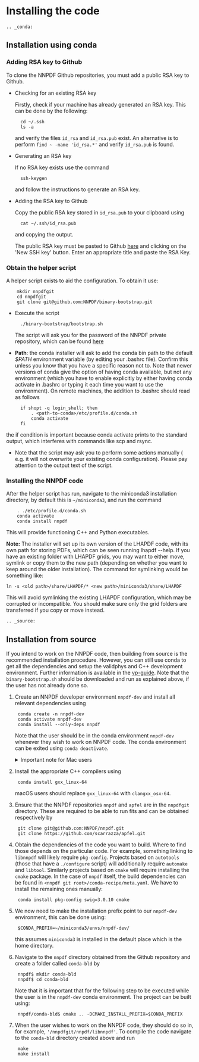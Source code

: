 # Installing the code

```eval_rst
.. _conda:
```
## Installation using conda

### Adding RSA key to Github

To clone the NNPDF Github repositories, you must add a public RSA key to Github.

* Checking for an existing RSA key

	Firstly, check if your machine has already generated an RSA key. This can be done by the
	following:

		cd ~/.ssh
		ls -a

	and verify the files `id_rsa` and `id_rsa.pub` exist. An alternative is to perform
	`find ~ -name 'id_rsa.*'` and verify `id_rsa.pub` is found.

* Generating an RSA key

	If no RSA key exists use the command

		ssh-keygen

	and follow the instructions to generate an RSA key.

* Adding the RSA key to Github

	Copy the public RSA key stored in `id_rsa.pub` to your clipboard using

		cat ~/.ssh/id_rsa.pub

	and copying the output.

	The public RSA key must be pasted to Github [here](https://github.com/settings/keys) and
	clicking on the 'New SSH key' button. Enter an appropriate title and paste the RSA Key.

### Obtain the helper script

A helper script exists to aid the configuration. To obtain it use:

		mkdir nnpdfgit
		cd nnpdfgit
		git clone git@github.com:NNPDF/binary-bootstrap.git

* Execute the script

		./binary-bootstrap/bootstrap.sh

	The script will ask you for the password of the NNPDF private repository, which can be found
	[here](https://www.wiki.ed.ac.uk/pages/viewpage.action?pageId=292165461)

* **Path**: the conda installer will ask to add the conda bin path to the default *$PATH*
environment variable (by editing your  .bashrc file). Confirm this unless you know that you have a
specific reason not to. Note that newer versions of conda give the option of having conda
available, but not any environment (which you have to enable explicitly by either having conda
activate in .bashrc or typing it each time you want to use the environment). On remote machines,
the addition to .bashrc should read as follows

		if shopt -q login_shell; then
			. <path-to-conda>/etc/profile.d/conda.sh
			conda activate
		fi

the if condition is important because conda activate prints to the standard output, which
interferes with commands like scp and rsync.

* Note that the script may ask you to perform some actions manually ( e.g. it will not overwrite
your existing conda configuration). Please pay attention to the output text of the script.

### Installing the NNPDF code

After the helper script has run, navigate to the miniconda3 installation directory, by default this
is `~/miniconda3`, and run the command

		. ./etc/profile.d/conda.sh
		conda activate
		conda install nnpdf

This will provide functioning C++ and Python executables.

**Note:** The installer will set up its own version of the LHAPDF code, with its own path for
storing PDFs, which can be seen running lhapdf --help. If you have an existing folder with LHAPDF
grids, you may want to either move, symlink or copy them to the new path (depending on whether you
want to keep around the older installation). The command for symlinking would be something like:

	ln -s <old path>/share/LHAPDF/* <new path>/miniconda3/share/LHAPDF

This will avoid symlinking the existing LHAPDF configuration, which may be corrupted or
incompatible. You should make sure only the grid folders are transferred if you copy or move
instead.

```eval_rst
.. _source:
```
## Installation from source

If you intend to work on the NNPDF code, then building from source is the recommended installation
procedure. However, you can still use conda to get all the dependencies and setup the validphys and
C++ development environment. Further information is available in the
[vp-guide](https://data.nnpdf.science/validphys-docs/guide.html#development-installs). Note that
the `binary-bootstrap.sh` should be downloaded and run as explained above, if the user has not
already done so.

1. Create an NNPDF developer environment `nnpdf-dev` and install all relevant dependencies using

		conda create -n nnpdf-dev
		conda activate nnpdf-dev
		conda install --only-deps nnpdf

	Note that the user should be in the conda environment `nnpdf-dev` whenever they wish to work on
	NNPDF code. The conda environment can be exited using `conda deactivate`.

	<details>
      <summary>Important note for Mac users</summary>

      If you are a macOS user, you will need to download the
      [Mac Software Development Kit](https://github.com/phracker/MacOSX-SDKs) or
      SDK for short. This is necessary to get the correct C compiler. Assuming
      that you already have access to the [server](NNPDF-server), you can
      download the version of the SDK used by the [Continuous Integration](CI)
      system by doing

		curl -L -O https://data.nnpdf.science/MacOSX10.9.sdk.tar.xz

	  You can then unpack it into your root conda directory by running

		tar xfz MacOSX10.9.sdk.tar.xz -C <path_to_root_conda_directory>

	  where you can find `<path_to_root_conda_directory>` by typing
	  `echo $CONDA_PREFIX` when your base conda environment is activated. You
	  should then export the following path

		export CONDA_BUILD_SYSROOT=<path_to_root_conda_directory>/MacOSX10.9.sdk

	  which you may wish to write to one of your `~/.bashrc` or
	  `~/.bash_profile` scripts so that the SDK is easily accessible from the
	  shell.

    </details>

2. Install the appropriate C++ compilers using

		conda install gxx_linux-64

	macOS users should replace `gxx_linux-64` with `clangxx_osx-64`.

3. Ensure that the NNPDF repositories `nnpdf` and `apfel` are in the `nnpdfgit` directory. These
	are required to be able to run fits and can be obtained respectively by

		git clone git@github.com:NNPDF/nnpdf.git
		git clone https://github.com/scarrazza/apfel.git

4. Obtain the dependencies of the code you want to build. Where to find those depends on the
	particular code. For example, something linking to `libnnpdf` will likely require `pkg-config`.
	Projects based on `autotools` (those that have a `./configure` script) will additionally
	require `automake` and `libtool`. Similarly projects based on `cmake` will require installing
	the `cmake` package. In the case of `nnpdf` itself, the build dependencies can be found in
	`<nnpdf git root>/conda-recipe/meta.yaml`. We have to install the remaining ones manually:

		conda install pkg-config swig=3.0.10 cmake

5. We now need to make the installation prefix point to our `nnpdf-dev` environment, this can be
	done using:

		$CONDA_PREFIX=~/miniconda3/envs/nnpdf-dev/

	this assumes `miniconda3` is installed in the default place which is the home directory.

6. Navigate to the `nnpdf` directory obtained from the Github repository and create a folder called
	`conda-bld` by

		nnpdf$ mkdir conda-bld
		nnpdf$ cd conda-bld

	Note that it is important that for the following step to be executed while the user is in the
	`nnpdf-dev` conda environment. The project can be built using:

		nnpdf/conda-bld$ cmake .. -DCMAKE_INSTALL_PREFIX=$CONDA_PREFIX

7. When the user wishes to work on the NNPDF code, they should do so in, for example,
	`'/nnpdfgit/nnpdf/libnnpdf'`. To compile the code navigate to the `conda-bld` directory created
	above and run

		make
		make install
